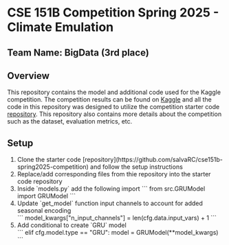 # CSE 151B Competition Spring 2025 - Climate Emulation
## Team Name: BigData (3rd place)
## Overview
This repository contains the model and additional code used for the Kaggle competition. The competition results can be found on [Kaggle](https://www.kaggle.com/competitions/cse151b-spring2025-competition/overview) and all the code in this repository was designed to utilize the competition starter code [repository](https://github.com/salvaRC/cse151b-spring2025-competition). This repository also contains more details about the competition such as the dataset, evaluation metrics, etc. 
## Setup
<ol>
    <li>Clone the starter code [repository](https://github.com/salvaRC/cse151b-spring2025-competition) and follow the setup instructions</li>
    <li>Replace/add corresponding files from thie repository into the starter code repository</li>
    <li>Inside `models.py` add the following import</li?>
    ```
    from src.GRUModel import GRUModel
    ```
    <li>Update `get_model` function input channels to account for added seasonal encoding</li>
    ```
    model_kwargs["n_input_channels"] = len(cfg.data.input_vars) + 1
    ```
    <li>Add conditional to create `GRU` model</li>
    ```
    elif cfg.model.type == "GRU":
        model = GRUModel(**model_kwargs)
    ```
</ol>